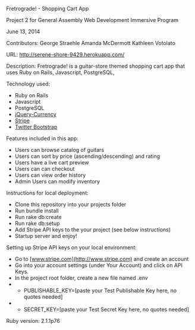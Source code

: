 Fretrograde! - Shopping Cart App

Project 2 for General Assembly Web Development Immersive Program

June 13, 2014

Contributors:
George Straehle
Amanda McDermott
Kathleen Votolato

URL:  http://serene-shore-9429.herokuapp.com/

Description: Fretrograde! is a guitar-store themed shopping cart app that uses Ruby on Rails, Javascript, PostgreSQL,

Technology used:
- Ruby on Rails
- Javascript
- PostgreSQL
- [jQuery-Currency](https://github.com/gilbitron/jQuery-Currency)
- [Stripe](https://github.com/stripe/stripe-ruby)
- [Twitter Bootstrap](http://getbootstrap.com/)


Features included in this app:
- Users can browse catalog of guitars
- Users can sort by price (ascending/descending) and rating
- Users have a live cart preview
- Users can can checkout
- Users can view order history
- Admin Users can modify inventory


Instructions for local deployment:
- Clone this repository into your projects folder
- Run bundle install
- Run rake db:create
- Run rake db:setup
- Add Stripe API keys to the your project (see below instructions)
- Startup server and enjoy!

Setting up Stripe API keys on your local environment:
- Go to [www.stripe.com](http://www.stripe.com) and create an account
- Go into your account settings (under Your Account) and click on API Keys.
- In the project root folder, create a new file named .env
- - PUBLISHABLE_KEY=[paste your Test Publishable Key here, no quotes needed]
- - SECRET_KEY=[paste your Test Secret Key here, no quotes needed]

Ruby version: 2.1.1p76
